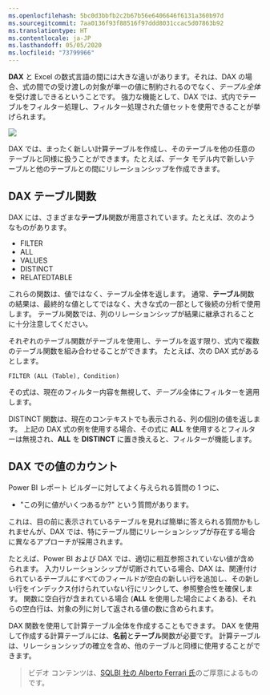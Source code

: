 ```yaml
---
ms.openlocfilehash: 5bc0d3bbfb2c2b67b56e6406646f6131a360b97d
ms.sourcegitcommit: 7aa0136f93f88516f97ddd8031ccac5d07863b92
ms.translationtype: HT
ms.contentlocale: ja-JP
ms.lasthandoff: 05/05/2020
ms.locfileid: "73799966"
---
```

**DAX** と Excel の数式言語の間には大きな違いがあります。それは、DAX の場合、式の間での受け渡しの対象が単一の値に制約されるのでなく、*テーブル全体*を受け渡しできるということです。 強力な機能として、DAX では、式内でテーブルをフィルター処理し、フィルター処理された値セットを使用できることが挙げられます。

![](media/7-6-dax-tables-and-filtering/dax-tables-filtering_1.png)

DAX では、まったく新しい計算テーブルを作成し、そのテーブルを他の任意のテーブルと同様に扱うことができます。たとえば、データ モデル内で新しいテーブルと他のテーブルとの間にリレーションシップを作成できます。

## <a name="dax-table-functions"></a>DAX テーブル関数
DAX には、さまざまな**テーブル**関数が用意されています。たとえば、次のようなものがあります。

* FILTER
* ALL
* VALUES
* DISTINCT
* RELATEDTABLE

これらの関数は、値ではなく、テーブル全体を返します。 通常、**テーブル**関数の結果は、最終的な値としてではなく、大きな式の一部として後続の分析で使用します。 テーブル関数では、列のリレーションシップが結果に継承されることに十分注意してください。

それぞれのテーブル関数がテーブルを使用し、テーブルを返す限り、式内で複数のテーブル関数を組み合わせることができます。 たとえば、次の DAX 式があるとします。

    FILTER (ALL (Table), Condition)

その式は、現在のフィルター内容を無視して、*テーブル*全体にフィルターを適用します。

DISTINCT 関数は、現在のコンテキストでも表示される、列の個別の値を返します。 上記の DAX 式の例を使用する場合、その式に **ALL** を使用するとフィルターは無視され、**ALL** を **DISTINCT** に置き換えると、フィルターが機能します。

## <a name="counting-values-with-dax"></a>DAX での値のカウント
Power BI レポート ビルダーに対してよく与えられる質問の 1 つに、

* "この列に値がいくつあるか?" という質問があります。

これは、目の前に表示されているテーブルを見れば簡単に答えられる質問かもしれませんが、DAX では、特にテーブル間にリレーションシップが存在する場合に異なるアプローチが採用されます。

たとえば、Power BI および DAX では、適切に相互参照されていない値が含められます。 入力リレーションシップが切断されている場合、DAX は、関連付けられているテーブルにすべてのフィールドが空白の新しい行を追加し、その新しい行をインデックス付けられていない行にリンクして、参照整合性を確保します。 関数に空白行が含まれている場合 (**ALL** を使用した場合によくある)、それらの空白行は、対象の列に対して返される値の数に含められます。

DAX 関数を使用して計算テーブル全体を作成することもできます。 DAX を使用して作成する計算テーブルには、**名前**と**テーブル**関数が必要です。 計算テーブルは、リレーションシップの確立を含め、他のテーブルと同様に使用することができます。

> ビデオ コンテンツは、[SQLBI 社の Alberto Ferrari 氏](https://www.sqlbi.com/learning-dax)のご厚意によるものです。
> 
> 

